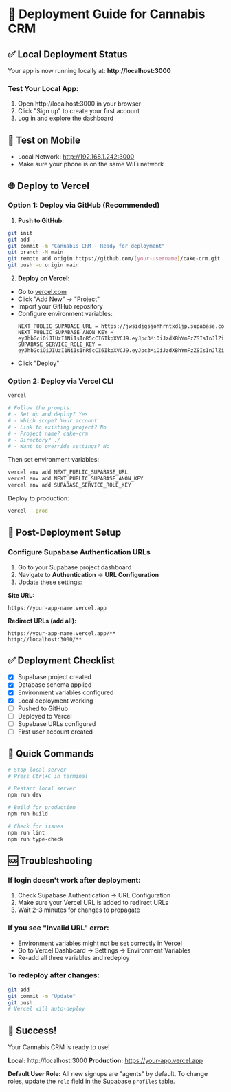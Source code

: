 # 🚀 Deployment Guide for Cannabis CRM

## ✅ Local Deployment Status
Your app is now running locally at: **http://localhost:3000**

### Test Your Local App:
1. Open http://localhost:3000 in your browser
2. Click "Sign up" to create your first account
3. Log in and explore the dashboard

## 📱 Test on Mobile
- Local Network: http://192.168.1.242:3000
- Make sure your phone is on the same WiFi network

## 🌐 Deploy to Vercel

### Option 1: Deploy via GitHub (Recommended)

1. **Push to GitHub:**
```bash
git init
git add .
git commit -m "Cannabis CRM - Ready for deployment"
git branch -M main
git remote add origin https://github.com/[your-username]/cake-crm.git
git push -u origin main
```

2. **Deploy on Vercel:**
- Go to [vercel.com](https://vercel.com)
- Click "Add New" → "Project"
- Import your GitHub repository
- Configure environment variables:
  ```
  NEXT_PUBLIC_SUPABASE_URL = https://jwsidjgsjohhrntxdljp.supabase.co
  NEXT_PUBLIC_SUPABASE_ANON_KEY = eyJhbGciOiJIUzI1NiIsInR5cCI6IkpXVCJ9.eyJpc3MiOiJzdXBhYmFzZSIsInJlZiI6Imp3c2lkamdzam9oaHJudHhkbGpwIiwicm9sZSI6ImFub24iLCJpYXQiOjE3NTY3ODkzNjEsImV4cCI6MjA3MjM2NTM2MX0.hlifwdy3kdyvRhPiLUrXAhzjnU_w7fGstdejYyxJMbM
  SUPABASE_SERVICE_ROLE_KEY = eyJhbGciOiJIUzI1NiIsInR5cCI6IkpXVCJ9.eyJpc3MiOiJzdXBhYmFzZSIsInJlZiI6Imp3c2lkamdzam9oaHJudHhkbGpwIiwicm9sZSI6InNlcnZpY2Vfcm9sZSIsImlhdCI6MTc1Njc4OTM2MSwiZXhwIjoyMDcyMzY1MzYxfQ.o6xN2qytCEiLM1CV1cSzSdJ0mtTxXQY2iYXrqa9cDpA
  ```
- Click "Deploy"

### Option 2: Deploy via Vercel CLI

```bash
vercel

# Follow the prompts:
# - Set up and deploy? Yes
# - Which scope? Your account
# - Link to existing project? No
# - Project name? cake-crm
# - Directory? ./
# - Want to override settings? No
```

Then set environment variables:
```bash
vercel env add NEXT_PUBLIC_SUPABASE_URL
vercel env add NEXT_PUBLIC_SUPABASE_ANON_KEY
vercel env add SUPABASE_SERVICE_ROLE_KEY
```

Deploy to production:
```bash
vercel --prod
```

## 🔧 Post-Deployment Setup

### Configure Supabase Authentication URLs

1. Go to your Supabase project dashboard
2. Navigate to **Authentication** → **URL Configuration**
3. Update these settings:

**Site URL:**
```
https://your-app-name.vercel.app
```

**Redirect URLs (add all):**
```
https://your-app-name.vercel.app/**
http://localhost:3000/**
```

## ✅ Deployment Checklist

- [x] Supabase project created
- [x] Database schema applied
- [x] Environment variables configured
- [x] Local deployment working
- [ ] Pushed to GitHub
- [ ] Deployed to Vercel
- [ ] Supabase URLs configured
- [ ] First user account created

## 🎯 Quick Commands

```bash
# Stop local server
# Press Ctrl+C in terminal

# Restart local server
npm run dev

# Build for production
npm run build

# Check for issues
npm run lint
npm run type-check
```

## 🆘 Troubleshooting

### If login doesn't work after deployment:
1. Check Supabase Authentication → URL Configuration
2. Make sure your Vercel URL is added to redirect URLs
3. Wait 2-3 minutes for changes to propagate

### If you see "Invalid URL" error:
- Environment variables might not be set correctly in Vercel
- Go to Vercel Dashboard → Settings → Environment Variables
- Re-add all three variables and redeploy

### To redeploy after changes:
```bash
git add .
git commit -m "Update"
git push
# Vercel will auto-deploy
```

## 🎉 Success!

Your Cannabis CRM is ready to use! 

**Local:** http://localhost:3000
**Production:** https://your-app.vercel.app

**Default User Role:** All new signups are "agents" by default.
To change roles, update the `role` field in the Supabase `profiles` table.